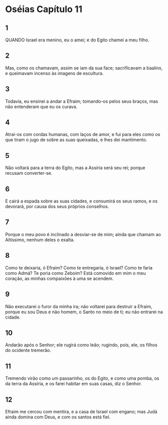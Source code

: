 # Oséias Capítulo 11

## 1
QUANDO Israel era menino, eu o amei; e do Egito chamei a meu filho.

## 2
Mas, como os chamavam, assim se iam da sua face; sacrificavam a baalins, e queimavam incenso às imagens de escultura.

## 3
Todavia, eu ensinei a andar a Efraim; tomando-os pelos seus braços, mas não entenderam que eu os curava.

## 4
Atraí-os com cordas humanas, com laços de amor, e fui para eles como os que tiram o jugo de sobre as suas queixadas, e lhes dei mantimento.

## 5
Não voltará para a terra do Egito, mas a Assíria será seu rei; porque recusam converter-se.

## 6
E cairá a espada sobre as suas cidades, e consumirá os seus ramos, e os devorará, por causa dos seus próprios conselhos.

## 7
Porque o meu povo é inclinado a desviar-se de mim; ainda que chamam ao Altíssimo, nenhum deles o exalta.

## 8
Como te deixaria, ó Efraim? Como te entregaria, ó Israel? Como te faria como Admá? Te poria como Zeboim? Está comovido em mim o meu coração, as minhas compaixões à uma se acendem.

## 9
Não executarei o furor da minha ira; não voltarei para destruir a Efraim, porque eu sou Deus e não homem, o Santo no meio de ti; eu não entrarei na cidade.

## 10
Andarão após o Senhor; ele rugirá como leão; rugindo, pois, ele, os filhos do ocidente tremerão.

## 11
Tremendo virão como um passarinho, os do Egito, e como uma pomba, os da terra da Assíria, e os farei habitar em suas casas, diz o Senhor.

## 12
Efraim me cercou com mentira, e a casa de Israel com engano; mas Judá ainda domina com Deus, e com os santos está fiel.

